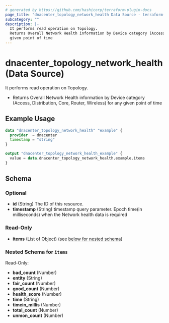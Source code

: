 ```yaml
---
# generated by https://github.com/hashicorp/terraform-plugin-docs
page_title: "dnacenter_topology_network_health Data Source - terraform-provider-dnacenter"
subcategory: ""
description: |-
  It performs read operation on Topology.
  Returns Overall Network Health information by Device category (Access, Distribution, Core, Router, Wireless) for any
  given point of time
---
```


# dnacenter_topology_network_health (Data Source)

It performs read operation on Topology.

- Returns Overall Network Health information by Device category (Access, Distribution, Core, Router, Wireless) for any
given point of time

## Example Usage

```terraform
data "dnacenter_topology_network_health" "example" {
  provider  = dnacenter
  timestamp = "string"
}

output "dnacenter_topology_network_health_example" {
  value = data.dnacenter_topology_network_health.example.items
}
```

<!-- schema generated by tfplugindocs -->
## Schema

### Optional

- **id** (String) The ID of this resource.
- **timestamp** (String) timestamp query parameter. Epoch time(in milliseconds) when the Network health data is required

### Read-Only

- **items** (List of Object) (see [below for nested schema](#nestedatt--items))

<a id="nestedatt--items"></a>
### Nested Schema for `items`

Read-Only:

- **bad_count** (Number)
- **entity** (String)
- **fair_count** (Number)
- **good_count** (Number)
- **health_score** (Number)
- **time** (String)
- **timein_millis** (Number)
- **total_count** (Number)
- **unmon_count** (Number)


